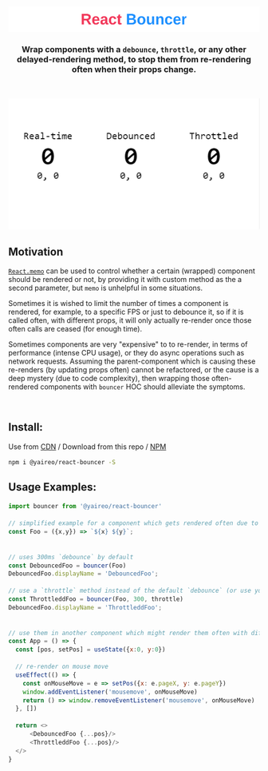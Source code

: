<p align="center">
  <a href="https://codesandbox.io/s/react-debounced-component-9dboeo?file=/src/App.js">
    <img src="readme-header.svg"/ >
  </a>
</p>

<h3 align="center">Wrap components with a <code>debounce</code>, <code>throttle</code>, or any other delayed-rendering method, to stop them from re-rendering often when their props change.</h3>

<br>
<p align="center">
  <a href="https://codesandbox.io/s/react-debounced-component-9dboeo?file=/src/App.js">
    <img src='react-bouncer.apng'/>
  </a>
</p>

## Motivation
[`React.memo`](https://reactjs.org/docs/react-api.html#reactmemo) can be used to control whether a certain (wrapped) component should be rendered or not,
by providing it with custom method as the a second parameter, but `memo` is unhelpful in some situations.

Sometimes it is wished to limit the number of times a component is rendered, for example, to a specific FPS or just to debounce it, so if it is called often,
with different props, it will only actually re-render once those often calls are ceased (for enough time).

Sometimes components are very "expensive" to to re-render, in terms of performance (intense CPU usage), or they do async operations such as network requests.
Assuming the parent-component which is causing these re-renders (by updating props often) cannot be refactored, or the cause is a deep mystery (due to code complexity),
then wrapping those often-rendered components with `bouncer` HOC should alleviate the symptoms.

<br>

## Install:

Use from [CDN](https://unpkg.com/@yaireo/react-bouncer) / Download from this repo / [NPM](https://www.npmjs.com/package/@yaireo/react-bouncer)

```bash
npm i @yaireo/react-bouncer -S
```

## Usage Examples:

```js
import bouncer from '@yaireo/react-bouncer'

// simplified example for a component which gets rendered often due to props change
const Foo = ({x,y}) => `${x} ${y}`;


// uses 300ms `debounce` by default
const DebouncedFoo = bouncer(Foo)
DebouncedFoo.displayName = 'DebouncedFoo';

// use a `throttle` method instead of the default `debounce` (or use your own custom one)
const ThrottleddFoo = bouncer(Foo, 300, throttle)
DebouncedFoo.displayName = 'ThrottleddFoo';


// use them in another component which might render them often with different props
const App = () => {
  const [pos, setPos] = useState({x:0, y:0})

  // re-render on mouse move
  useEffect(() => {
    const onMouseMove = e => setPos({x: e.pageX, y: e.pageY})
    window.addEventListener('mousemove', onMouseMove)
    return () => window.removeEventListener('mousemove', onMouseMove)
  }, [])

  return <>
      <DebouncedFoo {...pos}/>
      <ThrottleddFoo {...pos}/>
  </>
}
```


